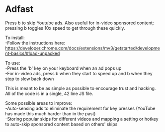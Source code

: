 
# Adfast

Press b to skip Youtube ads. Also useful for in-video sponsored content; pressing b toggles 10x speed to get through these quickly.

To install: \
-Follow the instructions here: https://developer.chrome.com/docs/extensions/mv3/getstarted/development-basics/#load-unpacked

To use: \
-Press the 'b' key on your keyboard when an ad pops up \
-For in-video ads, press b when they start to speed up and b when they stop to slow back down


This is meant to be as simple as possible to encourage trust and hacking. All of the code is in a single, 42 line JS file.


Some possible areas to improve: \
-Auto-sensing ads to eliminate the requirement for key presses (YouTube has made this much harder than in the past) \
-Storing popular skips for different videos and mapping a setting or hotkey to auto-skip sponsored content based on others' skips
